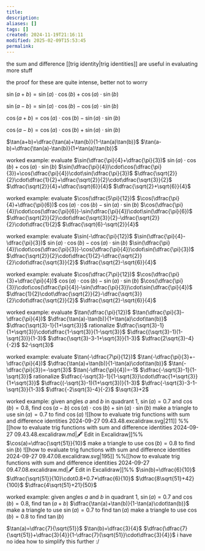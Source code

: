 ```yaml
---
title: 
description: 
aliases: []
tags: []
created: 2024-11-19T21:16:11
modified: 2025-02-09T15:53:45
permalink:
---
```


the sum and difference [[trig identity|trig identities]] are useful in evaluating more stuff

the proof for these are quite intense, better not to worry

$\sin(a+b) = \sin(a)\cdot\cos(b)+\cos(a)\cdot\sin(b)$

$\sin(a-b) = \sin(a)\cdot\cos(b)-\cos(a)\cdot\sin(b)$

$\cos(a+b) = \cos(a)\cdot\cos(b)-\sin(a)\cdot\sin(b)$

$\cos(a-b) = \cos(a)\cdot\cos(b)+\sin(a)\cdot\sin(b)$

$\tan(a+b)=\dfrac{\tan(a)+\tan(b)}{1-\tan(a)\tan(b)}$
$\tan(a-b)=\dfrac{\tan(a)-\tan(b)}{1+\tan(a)\tan(b)}$



worked example: evaluate $\sin(\dfrac{\pi}{4}+\dfrac{\pi}{3})$
$\sin(a)\cdot\cos(b)+\cos(a)\cdot\sin(b)$
$\sin(\dfrac{\pi}{4})\cdot\cos(\dfrac{\pi}{3})+\cos(\dfrac{\pi}{4})\cdot\sin(\dfrac{\pi}{3})$
$\dfrac{\sqrt{2}}{2}\cdot\dfrac{1}{2}+\dfrac{\sqrt{2}}{2}\cdot\dfrac{\sqrt{3}}{2}$
$\dfrac{\sqrt{2}}{4}+\dfrac{\sqrt{6}}{4}$
$\dfrac{\sqrt{2}+\sqrt{6}}{4}$

worked example: evaluate $\cos(\dfrac{5\pi}{12})$
$\cos(\dfrac{\pi}{4}+\dfrac{\pi}{6})$
$\cos(a)\cdot\cos(b)-\sin(a)\cdot\sin(b)$
$\cos(\dfrac{\pi}{4})\cdot\cos(\dfrac{\pi}{6})-\sin(\dfrac{\pi}{4})\cdot\sin(\dfrac{\pi}{6})$
$\dfrac{\sqrt{2}}{2}\cdot\dfrac{\sqrt{3}}{2}-\dfrac{\sqrt{2}}{2}\cdot\dfrac{1}{2}$
$\dfrac{\sqrt{6}-\sqrt{2}}{4}$

worked example: evaluate $\sin(-\dfrac{\pi}{12})$
$\sin(\dfrac{\pi}{4}-\dfrac{\pi}{3})$
$\sin(a)\cdot\cos(b)-\cos(a)\cdot\sin(b)$
$\sin(\dfrac{\pi}{4})\cdot\cos(\dfrac{\pi}{3})-\cos(\dfrac{\pi}{4})\cdot\sin(\dfrac{\pi}{3})$
$\dfrac{\sqrt{2}}{2}\cdot\dfrac{1}{2}-\dfrac{\sqrt{2}}{2}\cdot\dfrac{\sqrt{3}}{2}$
$\dfrac{\sqrt{2}-\sqrt{6}}{4}$

worked example: evaluate $\cos(\dfrac{7\pi}{12})$
$\cos(\dfrac{\pi}{3}+\dfrac{\pi}{4})$
$\cos(a)\cdot\cos(b)-\sin(a)\cdot\sin(b)$
$\cos(\dfrac{\pi}{3})\cdot\cos(\dfrac{\pi}{4})-\sin(\dfrac{\pi}{3})\cdot\sin(\dfrac{\pi}{4})$
$\dfrac{1}{2}\cdot\dfrac{\sqrt{2}}{2}-\dfrac{\sqrt{3}}{2}\cdot\dfrac{\sqrt{2}}{2}$
$\dfrac{\sqrt{2}-\sqrt{6}}{4}$

worked example: evaluate $\tan(\dfrac{\pi}{12})$
$\tan(\dfrac{\pi}{3}-\dfrac{\pi}{4})$
$\dfrac{\tan(a)-\tan(b)}{1+\tan(a)\cdot\tan(b)}$
$\dfrac{\sqrt{3}-1}{1+\sqrt{3}}$
rationalize
$\dfrac{\sqrt{3}-1}{1+\sqrt{3}}\cdot\dfrac{1-\sqrt{3}}{1-\sqrt{3}}$
$\dfrac{(\sqrt{3}-1)(1-\sqrt{3})}{1-3}$
$\dfrac{\sqrt{3}-3-1+\sqrt{3}}{1-3}$
$\dfrac{2\sqrt{3}-4}{-2}$
$2-\sqrt{3}$

worked example: evaluate $\tan(-\dfrac{7\pi}{12})$
$\tan(-\dfrac{\pi}{3}+-\dfrac{\pi}{4})$
$\dfrac{\tan(a)+\tan(b)}{1-\tan(a)\cdot\tan(b)}$
$\tan(-\dfrac{\pi}{3})=-\sqrt{3}$
$\tan(-\dfrac{\pi}{4})=-1$
$\dfrac{-\sqrt{3}-1}{1-\sqrt{3}}$
rationalize
$\dfrac{-\sqrt{3}-1}{1-\sqrt{3}}\cdot\dfrac{1+\sqrt{3}}{1+\sqrt{3}}$
$\dfrac{(-\sqrt{3}-1)(1+\sqrt{3})}{1-3}$
$\dfrac{-\sqrt{3}-3-1-\sqrt{3}}{1-3}$
$\dfrac{-2\sqrt{3}-4}{-2}$
$\sqrt{3}+2$

worked example: given angles $a$ and $b$ in quadrant 1, $\sin(a)=0.7$ and $\cos(b)=0.8$, find $\cos(a-b)$
$\cos(a)\cdot\cos(b)+\sin(a)\cdot\sin(b)$
make a triangle to use $\sin(a)=0.7$ to find $\cos(a)$
![[how to evaluate trig functions with sum and difference identities 2024-09-27 09.43.48.excalidraw.svg|211]]
%%[[how to evaluate trig functions with sum and difference identities 2024-09-27 09.43.48.excalidraw.md|🖋 Edit in Excalidraw]]%%
$\cos(a)=\dfrac{\sqrt{51}}{10}$
make a triangle to use $\cos(b)=0.8$ to find $\sin(b)$
![[how to evaluate trig functions with sum and difference identities 2024-09-27 09.47.08.excalidraw.svg|195]]
%%[[how to evaluate trig functions with sum and difference identities 2024-09-27 09.47.08.excalidraw.md|🖋 Edit in Excalidraw]]%%
$\sin(b)=\dfrac{6}{10}$
$\dfrac{\sqrt{51}}{10}\cdot0.8+0.7*\dfrac{6}{10}$
$\dfrac{8\sqrt{51}+42}{100}$
$\dfrac{4\sqrt{51}+21}{50}$

worked example: given angles $a$ and $b$ in quadrant 1, $\sin(a)=0.7$ and $\cos(b)=0.8$, find $\tan(a+b)$
$\dfrac{\tan(a)+\tan(b)}{1-\tan(a)\cdot\tan(b)}$
make a triangle to use $\sin(a)=0.7$ to find $\tan(a)$
make a triangle to use $\cos(b)=0.8$ to find $\tan(b)$

$\tan(a)=\dfrac{7}{\sqrt{51}}$
$\tan(b)=\dfrac{3}{4}$
$\dfrac{\dfrac{7}{\sqrt{51}}+\dfrac{3}{4}}{1-\dfrac{7}{\sqrt{51}}\cdot\dfrac{3}{4}}$
i have no idea how to simplify this further :/
